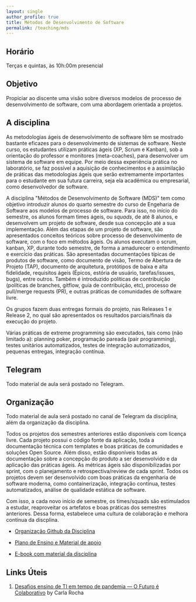 ```yaml
---
layout: single
author_profile: true
title: Métodos de Desenvolvimento de Software
permalink: /teaching/mds
---
```


## Horário

Terças e quintas, às 10h:00m presencial



## Objetivo

Propiciar ao discente uma visão sobre diversos modelos de processo de desenvolvimento de software, com uma abordagem orientada a projetos.

## A disciplina

As metodologias ágeis de desenvolvimento de software têm se mostrado bastante eficazes para o desenvolvimento de sistemas de software. Neste curso, os estudantes utilizam práticas ágeis (XP, Scrum e Kanban), sob a orientação do professor e monitores (meta-coaches), para desenvolver um sistema de software em equipe. Por meio dessa experiência prática no laboratório, se faz possível a aquisição de conhecimentos e a assimilação de práticas das metodologias ágeis que serão extremamente importantes para o estudante em sua futura carreira, seja ela acadêmica ou empresarial, como desenvolvedor de software.

A disciplina "Métodos de Desenvolvimento de Software (MDS)" tem como objetivo introduzir alunos do quarto semestre do curso de Engeharia de Software aos modelos de processo de software. Para isso, no início do semestre, os alunos formam times ágeis, ou *squads*, de até 8 alunos, e desenvolvem um projeto de software, desde sua concepção até a sua implementação. Além das etapas de um projeto de software, são apresentados conceitos teóricos sobre processo de desenvolvimento de software, com o foco em métodos ágeis. Os alunos executam o scrum, kanban, XP, durante todo semestre, de forma a amadurecer o entendimento e exercício das práticas. São apresentadas documentações típicas de produtos de software, como documento de visão, Termo de Abertura de Projeto (TAP), documento de arquitetura, protótipos de baixa e alta fidelidade, requisitos ágeis (Épicos, estória de usuário, tarefas/issues, bugs), entre outros. Também é introduzido políticas de contribuição (políticas de branches, gitflow, guia de contribuição, etc), processo de pull/merge requests (PR), e outras práticas de comunidades de software livre.

Os grupos fazem duas entregas formais do projeto, nas Releases 1 e Release 2, no qual são apresentados os resultados parciais/finais da execução do projeto.

Várias práticas de extreme programming são executados, tais como (não limitado a): planning poker, programação pareada (pair programming), testes unitários automatizados, testes de integração automatizados, pequenas entregas, integração contínua. 


## Telegram

Todo material de aula será postado no Telegram. 

## Organização

Todo material de aula será postado no canal de Telegram da disciplina, além da organização da disciplina. 

Todos os projetos dos semestres anteriores estão disponíveis com licença livre. Cada projeto possui o código fonte da aplicação, toda a documentação técnica com templates e boas práticas de comunidades e soluções Open Source. Além disso, estão disponíveis todas as documentação sobre a concepção do produto a ser desenvolvido e da aplicação das práticas ágeis. As métricas ágeis são disponibilizadas por sprint, com o planejamento e retrospectiva/review de cada sprint. Todos os projetos devem ser desenvolvido com boas práticas da engenharia de software moderna, como containerização, integração contínua, testes automatizados, análise de qualidade estática de software.

Com isso, a cada novo início de semestre, os times/squads são estimulados a estudar, reaproveitar os artefatos e boas práticas dos semestres anteriores. Dessa forma, estabelece uma cultura de colaboração e melhora contínua da discplina.

- [Organização Github da Disciplina](https://github.com/fga-eps-mds)

- [Plano de Ensino e Material de apoio](https://github.com/fga-eps-mds/Qualifying-Software-Engineers-Undergraduates-in-DevOps)

- [E-book com material da disciplina](https://rochacarla.github.io/Onboarding/)

## Links Úteis 

1. [Desafios ensino de TI em tempo de pandemia — O Futuro é Colaborativo](https://medium.com/@lapp§isunbfga/desafios-ensino-de-ti-em-tempo-de-pandemia-o-futuro-é-colaborativo-e7aa183bb3d7) by Carla Rocha

